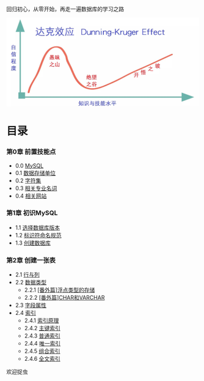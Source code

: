 回归初心，从零开始，再走一遍数据库的学习之路

![达克效应][img_github_url]

# 目录

### 第0章 前置技能点
- 0.0 [MySQL](Lession0/0.0-MySQL.md)
- 0.1 [数据存储单位](Lession0/0.1-数据存储单位.md)
- 0.2 [字符集](Lession0/0.2-字符集.md)
- 0.3 [相关专业名词](Lession0/0.3-相关专业名词.md)
- 0.4 [相关网站](Lession0/0.4-相关网站.md)

### 第1章 初识MySQL

- 1.1 [选择数据库版本](Lession1/1.1-选择数据库版本.md)
- 1.2 [标识符命名规范](Lession1/1.2-标识符命名规范.md)
- 1.3 [创建数据库](Lession1/1.3-创建数据库.md)


### 第2章 创建一张表
- 2.1 [行与列](Lession2/2.1-行与列.md)
- 2.2 [数据类型](Lession2/2.2-数据类型.md)
    - 2.2.1 [[番外篇]浮点类型的存储](Lession2/2.2.1-%5B番外篇%5D浮点类型的存储.md)
    - 2.2.2 [[番外篇]CHAR和VARCHAR](Lession2/2.2.2-%5B番外篇%5DCHAR和VARCHAR.md)
- 2.3 [字段属性](Lession2/2.3-字段属性.md)
- 2.4 [索引](Lession2/2.4-索引.md)
    - 2.4.1 [索引原理](Lession2/2.4.1-索引原理.md)
    - 2.4.2 [主键索引](Lession2/2.4.2-主键索引.md)
    - 2.4.3 [普通索引](Lession2/2.4.3-普通索引.md)
    - 2.4.4 [唯一索引](Lession2/2.4.4-唯一索引.md)
    - 2.4.5 [组合索引](Lession2/2.4.5-组合索引.md)
    - 2.4.6 [全文索引](Lession2/2.4.6-全文索引.md)


欢迎捉虫


[img_github_url]:https://github.com/VVFIIT/mysql-tutorial/blob/master/Z/image/DunningKrugerEffect.jpg
